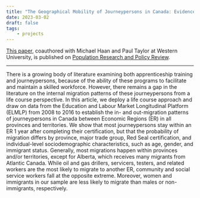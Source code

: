 ```yaml
---
title: "The Geographical Mobility of Journeypersons in Canada: Evidence from Administrative Data"
date: 2023-03-02
draft: false
tags:
    - projects
---
```


[This paper](https://link.springer.com/article/10.1007/s11113-023-09748-4), coauthored with Michael Haan and Paul Taylor at Western University, is published on [Population Research and Policy Review](https://www.springer.com/journal/11113).

---

There is a growing body of literature examining both apprenticeship training and journeypersons, because of the ability of these programs to facilitate and maintain a skilled workforce. However, there remains a gap in the literature on the internal migration patterns of these journeypersons from a life course perspective. In this article, we deploy a life course approach and draw on data from the Education and Labour Market Longitudinal Platform (ELMLP) from 2008 to 2016 to establish the in- and out-migration patterns of journeypersons in Canada between Economic Regions (ER) in all provinces and territories. We show that most journeypersons stay within an ER 1 year after completing their certification, but that the probability of migration differs by province, major trade group, Red Seal certification, and individual-level sociodemographic characteristics, such as age, gender, and immigrant status. Generally, most migrations happen within provinces and/or territories, except for Alberta, which receives many migrants from Atlantic Canada. While oil and gas drillers, servicers, testers, and related workers are the most likely to migrate to another ER, community and social service workers fall at the opposite extreme. Moreover, women and immigrants in our sample are less likely to migrate than males or non-immigrants, respectively.
